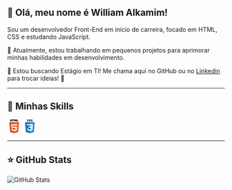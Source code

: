 ## 💎 Olá, meu nome é William Alkamim!

Sou um desenvolvedor Front-End em início de carreira, focado em HTML, CSS e estudando JavaScript.

🔭 Atualmente, estou trabalhando em pequenos projetos para aprimorar minhas habilidades em desenvolvimento.

💬 Estou buscando Estágio em TI! Me chama aqui no GitHub ou no <a href="https://www.linkedin.com/in/william-alkamim-b033a3326/">Linkedin</a> para trocar ideias! 🚀

---

## 🚀 Minhas Skills

<code><img height="32" src="https://raw.githubusercontent.com/github/explore/80688e429a7d4ef2fca1e82350fe8e3517d3494d/topics/html/html.png" alt="HTML5"/></code>
<code><img height="32" src="https://raw.githubusercontent.com/github/explore/80688e429a7d4ef2fca1e82350fe8e3517d3494d/topics/css/css.png" alt="CSS"/></code>

---

## ⭐ GitHub Stats

![GitHub Stats](https://github-readme-stats.vercel.app/api?username=willthepc&show_icons=true)
